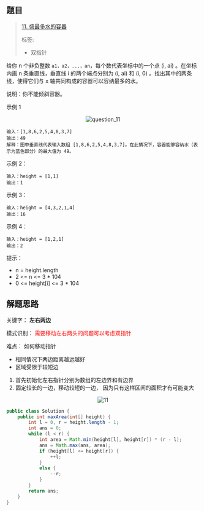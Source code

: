 ## 题目

> [11. 盛最多水的容器](https://leetcode-cn.com/problems/container-with-most-water/)
>
> 标签:
>
> * 双指针

给你 n 个非负整数 `a1，a2，...，an`，每个数代表坐标中的一个点 (i, ai) 。在坐标内画 n 条垂直线，垂直线 i 的两个端点分别为 (i, ai) 和 (i, 0) 。找出其中的两条线，使得它们与 x 轴共同构成的容器可以容纳最多的水。

说明：你不能倾斜容器。

示例 1

<center><img src="https://ning-wang.oss-cn-beijing.aliyuncs.com/blog-imags/20210415100110.jpg" alt="question_11"  /></center>

```
输入：[1,8,6,2,5,4,8,3,7]
输出：49 
解释：图中垂直线代表输入数组 [1,8,6,2,5,4,8,3,7]。在此情况下，容器能够容纳水（表示为蓝色部分）的最大值为 49。
```

示例 2：

```
输入：height = [1,1]
输出：1
```

示例 3：

```
输入：height = [4,3,2,1,4]
输出：16
```

示例 4：

```
输入：height = [1,2,1]
输出：2
```


提示：

* n = height.length
* 2 <= n <= 3 * 104
* 0 <= height[i] <= 3 * 104

## 解题思路

关键字： **左右两边**

模式识别： <span style='color: red'>需要移动左右两头的问题可以考虑双指针</span>

难点： 如何移动指针

* 相同情况下两边距离越远越好
* 区域受限于较短边

1. 首先初始化左右指针分别为数组的左边界和有边界
2. 固定较长的一边，移动较短的一边， 因为只有这样区间的面积才有可能变大

<center><img src="https://ning-wang.oss-cn-beijing.aliyuncs.com/blog-imags/20210415110927.gif" alt="11"  /></center>

```java
public class Solution {
    public int maxArea(int[] height) {
        int l = 0, r = height.length - 1;
        int ans = 0;
        while (l < r) {
            int area = Math.min(height[l], height[r]) * (r - l);
            ans = Math.max(ans, area);
            if (height[l] <= height[r]) {
                ++l;
            }
            else {
                --r;
            }
        }
        return ans;
    }
}

```

